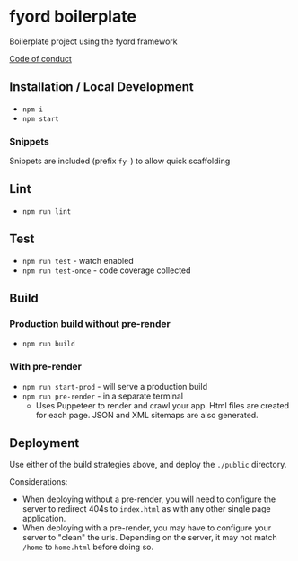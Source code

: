 # fyord boilerplate
Boilerplate project using the fyord framework

[Code of conduct](https://github.com/Fyord/fyord/blob/main/CODE_OF_CONDUCT.md)

## Installation / Local Development
- `npm i`
- `npm start`

### Snippets
Snippets are included (prefix `fy-`) to allow quick scaffolding

## Lint
- `npm run lint`

## Test
- `npm run test` - watch enabled
- `npm run test-once` - code coverage collected

## Build
### Production build without pre-render
- `npm run build`

### With pre-render
- `npm run start-prod` - will serve a production build
- `npm run pre-render` - in a separate terminal
  - Uses Puppeteer to render and crawl your app. Html files are created for each page.  JSON and XML sitemaps are also generated.


## Deployment
Use either of the build strategies above, and deploy the `./public` directory.

Considerations:
- When deploying without a pre-render, you will need to configure the server to redirect 404s to `index.html` as with any other single page application.
- When deploying with a pre-render, you may have to configure your server to "clean" the urls.  Depending on the server, it may not match `/home` to `home.html` before doing so.
